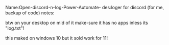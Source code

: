 Name:Open-discord-n-log-Power-Automate-
des:loger for discord (for me, backup of code)
notes:

btw on your desktop on mid of it make-sure it has no apps inless its "log.txt"!

this maked on windows 10 but it sold work for 11!

